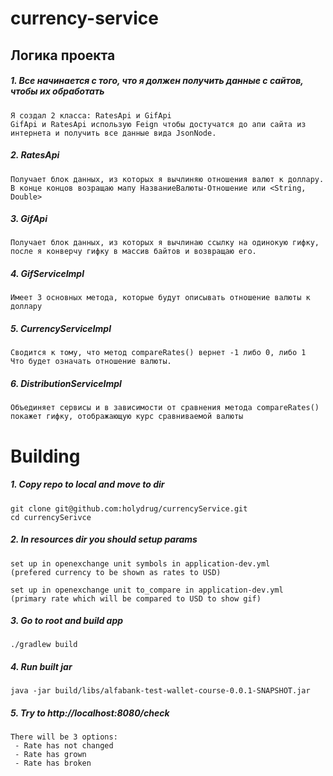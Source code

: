 # currency-service



## Логика проекта ##
##### 1. Все начинается с того, что я должен получить данные с сайтов, чтобы их обработать #### 
    
    Я создал 2 класса: RatesApi и GifApi
    GifApi и RatesApi использую Feign чтобы достучатся до апи сайта из интернета и получить все данные вида JsonNode.

##### 2. RatesApi #### 

    Получает блок данных, из которых я вычлиняю отношения валют к доллару.
    В конце концов возращаю мапу НазваниеВалюты-Отношение или <String, Double>

##### 3. GifApi ####

    Получает блок данных, из которых я вычлинаю ссылку на одинокую гифку,
    после я конверчу гифку в массив байтов и возвращаю его.

##### 4. GifServiceImpl #####
    
    Имеет 3 основных метода, которые будут описывать отношение валюты к доллару
    
##### 5. CurrencyServiceImpl #####

    Сводится к тому, что метод compareRates() вернет -1 либо 0, либо 1
    Что будет означать отношение валюты.

##### 6. DistributionServiceImpl #####

    Объединяет сервисы и в зависимости от сравнения метода compareRates() 
    покажет гифку, отображающую курс сравниваемой валюты

# Building #
##### 1. Copy repo to local and move to dir #####

    git clone git@github.com:holydrug/currencyService.git
    cd currencySerivce

##### 2. In resources dir you should setup params #####

    set up in openexchange unit symbols in application-dev.yml
    (prefered currency to be shown as rates to USD)
    
    set up in openexchange unit to_compare in application-dev.yml
    (primary rate which will be compared to USD to show gif)

##### 3. Go to root and build app #####

    ./gradlew build

##### 4. Run built jar #####

    java -jar build/libs/alfabank-test-wallet-course-0.0.1-SNAPSHOT.jar

##### 5. Try to http://localhost:8080/check #####
    There will be 3 options:
     - Rate has not changed
     - Rate has grown
     - Rate has broken    
